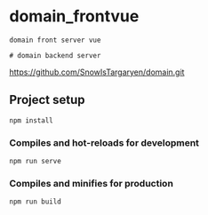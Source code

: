 
# domain_frontvue
```
domain front server vue

# domain backend server
```
https://github.com/SnowIsTargaryen/domain.git

## Project setup
```
npm install
```

### Compiles and hot-reloads for development
```
npm run serve
```

### Compiles and minifies for production
```
npm run build
```


